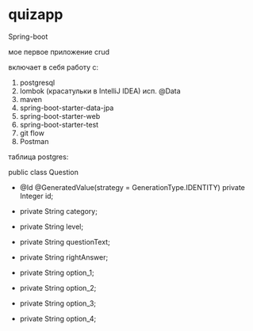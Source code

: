 # quizapp

Spring-boot

мое первое приложение crud



включает в себя работу с:
1. postgresql
2. lombok (красатульки в IntelliJ IDEA) исп. @Data
3. maven
4. spring-boot-starter-data-jpa
5. spring-boot-starter-web
6. spring-boot-starter-test
7. git flow
8. Postman

таблица postgres:

public class Question

* @Id
@GeneratedValue(strategy = GenerationType.IDENTITY)
private Integer id;

* private String category;

* private String level;

* private String questionText;

* private String rightAnswer;

* private String option_1;

* private String option_2;

* private String option_3;

* private String option_4;


